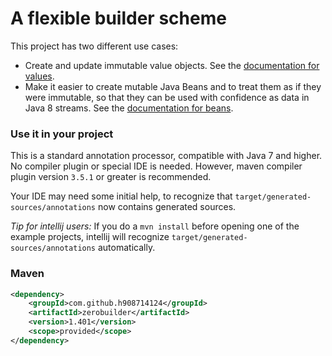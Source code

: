 # A flexible builder scheme

This project has two different use cases:

* Create and update immutable value objects. 
  See the [documentation for values](values.md).
* Make it easier to create mutable Java Beans and to treat them as if they were immutable, 
  so that they can be used with confidence as data in Java 8 streams.
  See the [documentation for beans](beans.md).

### Use it in your project

This is a standard annotation processor, compatible with Java 7 and higher.
No compiler plugin or special IDE is needed.
However, maven compiler plugin version `3.5.1` or greater is recommended.

Your IDE may need some initial help, to recognize that `target/generated-sources/annotations`
now contains generated sources.

<em>Tip for intellij users:</em> If you do a `mvn install` before opening one of the example projects,
intellij will recognize `target/generated-sources/annotations` automatically.

### Maven

````xml
<dependency>
    <groupId>com.github.h908714124</groupId>
    <artifactId>zerobuilder</artifactId>
    <version>1.401</version>
    <scope>provided</scope>
</dependency>
````
